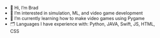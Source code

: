- 👋 Hi, I’m Brad
- 👀 I’m interested in simulation, ML, and video game development
- 🌱 I’m currently learning how to make video games using Pygame
- 🗂 Languages I have experience with: Python, JAVA, Swift, JS, HTML, CSS

<!---
bradmiller555/bradmiller555 is a ✨ special ✨ repository because its `README.md` (this file) appears on your GitHub profile.
You can click the Preview link to take a look at your changes.
--->
